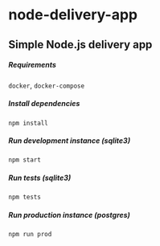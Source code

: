 # node-delivery-app
## Simple Node.js delivery app

##### Requirements
`docker`, `docker-compose`

##### Install dependencies
`npm install`

##### Run development instance (sqlite3)
`npm start`

##### Run tests (sqlite3)
`npm tests`

##### Run production instance (postgres)
`npm run prod`
